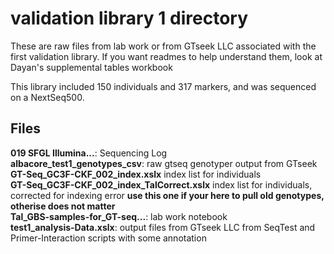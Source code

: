 # validation library 1 directory

These are raw files from lab work or from GTseek LLC associated with the first validation library. If you want readmes to help understand them, look at Dayan's supplemental tables workbook

This library included 150 individuals and 317 markers, and was sequenced on a NextSeq500.

## Files

__019 SFGL Illumina...__: Sequencing Log  
__albacore_test1_genotypes_csv__: raw gtseq genotyper output from GTseek  
__GT-Seq_GC3F-CKF_002_index.xslx__ index list for individuals  
__GT-Seq_GC3F-CKF_002_index_TalCorrect.xslx__ index list for individuals, corrected for indexing error __use this one if your here to pull old genotypes, otherise does not matter__   
__Tal_GBS-samples-for_GT-seq...__: lab work notebook  
__test1_analysis-Data.xslx__:  output files from GTseek LLC from SeqTest and Primer-Interaction scripts with some annotation
